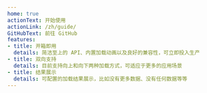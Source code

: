 ```yaml
---
home: true
actionText: 开始使用
actionLink: /zh/guide/
GitHubText: 前往 GitHub
features:
- title: 开箱即用
  details: 简洁至上的 API、内置加载动画以及良好的兼容性，可立即投入生产
- title: 双向支持
  details: 目前支持向上和向下两种加载方式，可适应于更多的应用场景
- title: 结果展示
  details: 可配置的加载结果展示，比如没有更多数据、没有任何数据等等
---
```

